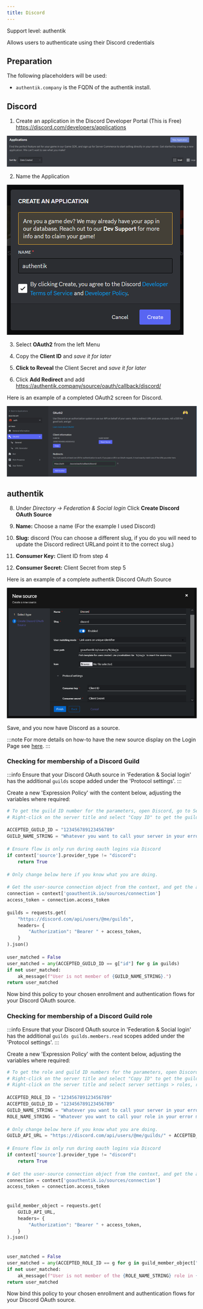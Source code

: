 ```yaml
---
title: Discord
---
```


<span class="badge badge--primary">Support level: authentik</span>

Allows users to authenticate using their Discord credentials

## Preparation

The following placeholders will be used:

-   `authentik.company` is the FQDN of the authentik install.

## Discord

1. Create an application in the Discord Developer Portal (This is Free) https://discord.com/developers/applications

![New Application Button](discord1.png)

2. Name the Application

![Name App](discord2.png)

3. Select **OAuth2** from the left Menu

4. Copy the **Client ID** and _save it for later_

5. **Click to Reveal** the Client Secret and _save it for later_

6. Click **Add Redirect** and add https://authentik.company/source/oauth/callback/discord/

Here is an example of a completed OAuth2 screen for Discord.

![](discord3.png)

## authentik

8. Under _Directory -> Federation & Social login_ Click **Create Discord OAuth Source**

9. **Name:** Choose a name (For the example I used Discord)
10. **Slug:** discord (You can choose a different slug, if you do you will need to update the Discord redirect URLand point it to the correct slug.)
11. **Consumer Key:** Client ID from step 4
12. **Consumer Secret:** Client Secret from step 5

Here is an example of a complete authentik Discord OAuth Source

![](discord4.png)

Save, and you now have Discord as a source.

:::note
For more details on how-to have the new source display on the Login Page see [here](../general#add-sources-to-default-login-page).
:::

### Checking for membership of a Discord Guild

:::info
Ensure that your Discord OAuth source in 'Federation & Social login' has the additional  `guilds` scope added under the 'Protocol settings'.
:::

Create a new 'Expression Policy' with the content below, adjusting the variables where required:

```python
# To get the guild ID number for the parameters, open Discord, go to Settings > Advanced and enable developer mode. 
# Right-click on the server title and select "Copy ID" to get the guild ID.

ACCEPTED_GUILD_ID = "123456789123456789"
GUILD_NAME_STRING = "Whatever you want to call your server in your error message."

# Ensure flow is only run during oauth logins via Discord
if context['source'].provider_type != "discord":
    return True

# Only change below here if you know what you are doing.

# Get the user-source connection object from the context, and get the access token
connection = context['goauthentik.io/sources/connection']
access_token = connection.access_token

guilds = requests.get(
    "https://discord.com/api/users/@me/guilds",
    headers= {
        "Authorization": "Bearer " + access_token,
    }
).json()

user_matched = False
user_matched = any(ACCEPTED_GUILD_ID == g["id"] for g in guilds)
if not user_matched:
    ak_message(f"User is not member of {GUILD_NAME_STRING}.")
return user_matched
```

Now bind this policy to your chosen enrollment and authentication flows for your Discord OAuth source.

### Checking for membership of a Discord Guild role

:::info
Ensure that your Discord OAuth source in 'Federation & Social login' has the additional  `guilds guilds.members.read` scopes added under the 'Protocol settings'.
:::

Create a new 'Expression Policy' with the content below, adjusting the variables where required:

```python
# To get the role and guild ID numbers for the parameters, open Discord, go to Settings > Advanced and enable developer mode. 
# Right-click on the server title and select "Copy ID" to get the guild ID.
# Right-click on the server title and select server settings > roles, right click on the role and click "Copy ID" to get the role ID. 

ACCEPTED_ROLE_ID = "123456789123456789"
ACCEPTED_GUILD_ID = "123456789123456789"
GUILD_NAME_STRING = "Whatever you want to call your server in your error message."
ROLE_NAME_STRING = "Whatever you want to call your role in your error message."

# Only change below here if you know what you are doing.
GUILD_API_URL = "https://discord.com/api/users/@me/guilds/" + ACCEPTED_GUILD_ID + "/member"

# Ensure flow is only run during oauth logins via Discord
if context['source'].provider_type != "discord":
    return True

# Get the user-source connection object from the context, and get the access token
connection = context['goauthentik.io/sources/connection']
access_token = connection.access_token


guild_member_object = requests.get(
    GUILD_API_URL,
    headers= {
        "Authorization": "Bearer " + access_token,
    }
).json()


user_matched = False
user_matched = any(ACCEPTED_ROLE_ID == g for g in guild_member_object["roles"])
if not user_matched:
    ak_message(f"User is not member of the {ROLE_NAME_STRING} role in {GUILD_NAME_STRING}.")
return user_matched
```

Now bind this policy to your chosen enrollment and authentication flows for your Discord OAuth source.
